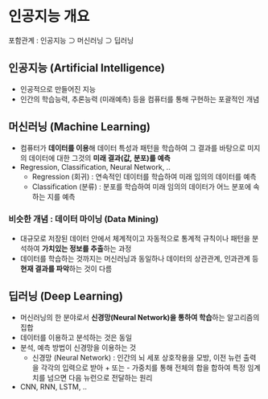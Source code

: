 # 인공지능 개요
포함관계 : 인공지능 ⊃ 머신러닝 ⊃ 딥러닝

## 인공지능 (Artificial Intelligence)
- 인공적으로 만들어진 지능
- 인간의 학습능력, 추론능력 (미래예측) 등을 컴퓨터를 통해 구현하는 포괄적인 개념

## 머신러닝 (Machine Learning)
- 컴퓨터가 **데이터를 이용**해 데이터 특성과 패턴을 학습하여 그 결과를 바탕으로 미지의 데이터에 대한 그것의 **미래 결과(값, 분포)를 예측**
- Regression, Classification, Neural Network, ..
  - Regression (회귀) : 연속적인 데이터를 학습하여 미래 임의의 데이터를 예측
  - Classification (분류) : 분포를 학습하여 미래 임의의 데이터가 어느 분포에 속하는 지를 예측

### 비슷한 개념 : 데이터 마이닝 (Data Mining)
- 대규모로 저장된 데이터 안에서 체계적이고 자동적으로 통계적 규칙이나 패턴을 분석하여 **가치있는 정보를 추출**하는 과정
- 데이터를 학습하는 것까지는 머신러닝과 동일하나 데이터의 상관관계, 인과관계 등 **현재 결과를 파악**하는 것이 다름

## 딥러닝 (Deep Learning)
- 머신러닝의 한 분야로서 **신경망(Neural Network)을 통하여 학습**하는 알고리즘의 집합
- 데이터를 이용하고 분석하는 것은 동일
- 분석, 예측 방법이 신경망을 이용하는 것
  - 신경망 (Neural Network) : 인간의 뇌 세포 상호작용을 모방, 이전 뉴런 출력을 각각의 입력으로 받아 + 또는 - 가중치를 통해 전체의 합을 합하여 특정 임계치를 넘으면 다음 뉴런으로 전달하는 원리
- CNN, RNN, LSTM, ..
